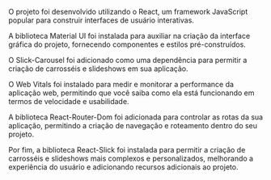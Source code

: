 O projeto foi desenvolvido utilizando o React, um framework JavaScript popular para construir interfaces de usuário interativas.

A biblioteca Material UI foi instalada para auxiliar na criação da interface gráfica do projeto, fornecendo componentes e estilos pré-construídos.

O Slick-Carousel foi adicionado como uma dependência para permitir a criação de carrosséis e slideshows em sua aplicação.

O Web Vitals foi instalado para medir e monitorar a performance da aplicação web, permitindo que você saiba como ela está funcionando em termos de velocidade e usabilidade.

A biblioteca React-Router-Dom foi adicionada para controlar as rotas da sua aplicação, permitindo a criação de navegação e roteamento dentro do seu projeto.

Por fim, a biblioteca React-Slick foi instalada para permitir a criação de carrosséis e slideshows mais complexos e personalizados, melhorando a experiência do usuário e adicionando recursos adicionais ao projeto.


